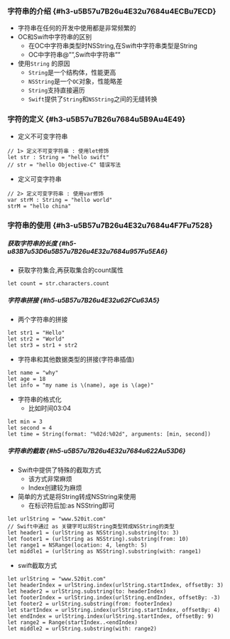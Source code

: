### 字符串的介绍 {#h3-u5B57u7B26u4E32u7684u4ECBu7ECD}

* 字符串在任何的开发中使用都是非常频繁的
* OC和Swift中字符串的区别
  * 在OC中字符串类型时NSString,在Swift中字符串类型是String
  * OC中字符串@””,Swift中字符串””
* 使用`String`
  的原因
  * `String`是一个结构体，性能更高
  * `NSString`是一个`OC`对象，性能略差
  * `String`支持直接遍历
  * `Swift`提供了`String`和`NSString`之间的无缝转换

### 字符的定义 {#h3-u5B57u7B26u7684u5B9Au4E49}

* 定义不可变字符串

```
// 1> 定义不可变字符串 : 使用let修饰
let str : String = "hello swift"
// str = "hello Objective-C" 错误写法
```

* 定义可变字符串

```
// 2> 定义可变字符串 : 使用var修饰
var strM : String = "hello world"
strM = "hello china"
```

### 字符串的使用 {#h3-u5B57u7B26u4E32u7684u4F7Fu7528}

##### 获取字符串的长度 {#h5-u83B7u53D6u5B57u7B26u4E32u7684u957Fu5EA6}

* 获取字符集合,再获取集合的count属性

```
let count = str.characters.count
```

##### 字符串拼接 {#h5-u5B57u7B26u4E32u62FCu63A5}

* 两个字符串的拼接

```
let str1 = "Hello"
let str2 = "World"
let str3 = str1 + str2
```

* 字符串和其他数据类型的拼接\(字符串插值\)

```
let name = "why"
let age = 18
let info = "my name is \(name), age is \(age)"
```

* 字符串的格式化
  * 比如时间03:04

```
let min = 3
let second = 4
let time = String(format: "%02d:%02d", arguments: [min, second])
```

##### 字符串的截取 {#h5-u5B57u7B26u4E32u7684u622Au53D6}

* Swift中提供了特殊的截取方式
  * 该方式非常麻烦
  * Index创建较为麻烦
* 简单的方式是将String转成NSString来使用
  * 在标识符后加:as NSString即可

```
let urlString = "www.520it.com"
// Swift中通过 as 关键字可以将String类型转成NSString的类型
let header1 = (urlString as NSString).substring(to: 3)
let footer1 = (urlString as NSString).substring(from: 10)
let range1 = NSRange(location: 4, length: 5)
let middle1 = (urlString as NSString).substring(with: range1)
```

* swift截取方式

```
let urlString = "www.520it.com"
let headerIndex = urlString.index(urlString.startIndex, offsetBy: 3)
let header2 = urlString.substring(to: headerIndex)
let footerIndex = urlString.index(urlString.endIndex, offsetBy: -3)
let footer2 = urlString.substring(from: footerIndex)
let startIndex = urlString.index(urlString.startIndex, offsetBy: 4)
let endIndex = urlString.index(urlString.startIndex, offsetBy: 9)
let range2 = Range(startIndex..<endIndex)
let middle2 = urlString.substring(with: range2)
```



